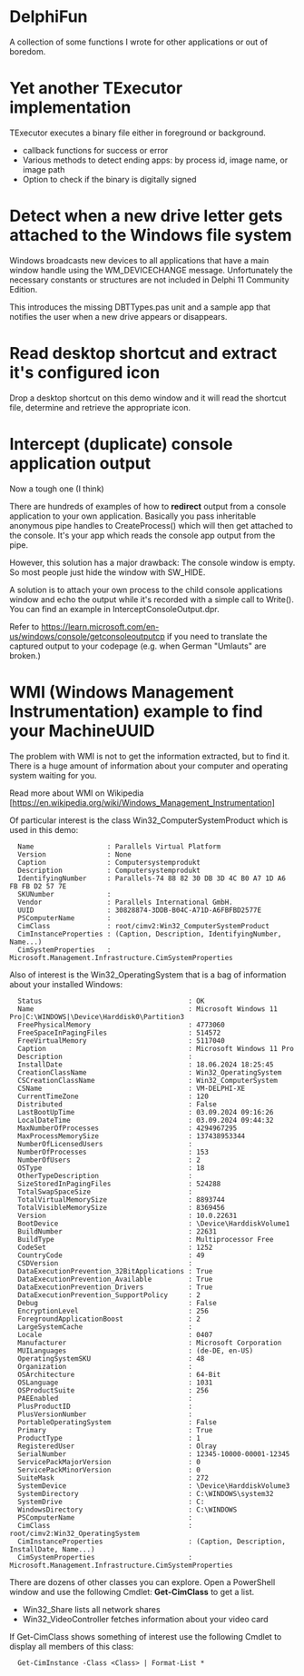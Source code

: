 # DelphiFun

A collection of some functions I wrote for other applications or out of boredom.

# Yet another TExecutor implementation

TExecutor executes a binary file either in foreground or background.

* callback functions for success or error
* Various methods to detect ending apps: by process id, image name, or image path
* Option to check if the binary is digitally signed

# Detect when a new drive letter gets attached to the Windows file system

Windows broadcasts new devices to all applications that have a main window handle using the WM_DEVICECHANGE message.
Unfortunately the necessary constants or structures are not included in Delphi 11 Community Edition.

This introduces the missing DBTTypes.pas unit and a sample app that notifies the user when a new drive appears or disappears.

# Read desktop shortcut and extract it's configured icon

Drop a desktop shortcut on this demo window and it will read the shortcut file, determine and retrieve the
appropriate icon.

# Intercept (duplicate) console application output

Now a tough one (I think)

There are hundreds of examples of how to **redirect** output from a console application to your own application. Basically you pass 
inheritable anonymous pipe handles to CreateProcess() which will then get attached to the console. It's your app which reads the
console app output from the pipe.

However, this solution has a major drawback: The console window is empty. So most people just hide the window with SW_HIDE.

A solution is to attach your own process to the child console applications window and echo the output while it's recorded with a
simple call to Write(). You can find an example in InterceptConsoleOutput.dpr.

Refer to https://learn.microsoft.com/en-us/windows/console/getconsoleoutputcp if you need to translate the captured output to your
codepage (e.g. when German "Umlauts" are broken.)

# WMI (Windows Management Instrumentation) example to find your MachineUUID

The problem with WMI is not to get the information extracted, but to find it. There is a huge amount of information about
your computer and operating system waiting for you.

Read more about WMI on Wikipedia [https://en.wikipedia.org/wiki/Windows_Management_Instrumentation]

Of particular interest is the class Win32_ComputerSystemProduct which is used in this demo:

```
  Name                  : Parallels Virtual Platform
  Version               : None
  Caption               : Computersystemprodukt
  Description           : Computersystemprodukt
  IdentifyingNumber     : Parallels-74 88 82 30 DB 3D 4C B0 A7 1D A6 FB FB D2 57 7E
  SKUNumber             :
  Vendor                : Parallels International GmbH.
  UUID                  : 30828874-3DDB-B04C-A71D-A6FBFBD2577E
  PSComputerName        :
  CimClass              : root/cimv2:Win32_ComputerSystemProduct
  CimInstanceProperties : (Caption, Description, IdentifyingNumber, Name...)
  CimSystemProperties   : Microsoft.Management.Infrastructure.CimSystemProperties
```
Also of interest is the Win32_OperatingSystem that is a bag of information about your installed Windows:
```
  Status                                    : OK
  Name                                      : Microsoft Windows 11 Pro|C:\WINDOWS|\Device\Harddisk0\Partition3
  FreePhysicalMemory                        : 4773060
  FreeSpaceInPagingFiles                    : 514572
  FreeVirtualMemory                         : 5117040
  Caption                                   : Microsoft Windows 11 Pro
  Description                               :
  InstallDate                               : 18.06.2024 18:25:45
  CreationClassName                         : Win32_OperatingSystem
  CSCreationClassName                       : Win32_ComputerSystem
  CSName                                    : VM-DELPHI-XE
  CurrentTimeZone                           : 120
  Distributed                               : False
  LastBootUpTime                            : 03.09.2024 09:16:26
  LocalDateTime                             : 03.09.2024 09:44:32
  MaxNumberOfProcesses                      : 4294967295
  MaxProcessMemorySize                      : 137438953344
  NumberOfLicensedUsers                     :
  NumberOfProcesses                         : 153
  NumberOfUsers                             : 2
  OSType                                    : 18
  OtherTypeDescription                      :
  SizeStoredInPagingFiles                   : 524288
  TotalSwapSpaceSize                        :
  TotalVirtualMemorySize                    : 8893744
  TotalVisibleMemorySize                    : 8369456
  Version                                   : 10.0.22631
  BootDevice                                : \Device\HarddiskVolume1
  BuildNumber                               : 22631
  BuildType                                 : Multiprocessor Free
  CodeSet                                   : 1252
  CountryCode                               : 49
  CSDVersion                                :
  DataExecutionPrevention_32BitApplications : True
  DataExecutionPrevention_Available         : True
  DataExecutionPrevention_Drivers           : True
  DataExecutionPrevention_SupportPolicy     : 2
  Debug                                     : False
  EncryptionLevel                           : 256
  ForegroundApplicationBoost                : 2
  LargeSystemCache                          :
  Locale                                    : 0407
  Manufacturer                              : Microsoft Corporation
  MUILanguages                              : (de-DE, en-US)
  OperatingSystemSKU                        : 48
  Organization                              :
  OSArchitecture                            : 64-Bit
  OSLanguage                                : 1031
  OSProductSuite                            : 256
  PAEEnabled                                :
  PlusProductID                             :
  PlusVersionNumber                         :
  PortableOperatingSystem                   : False
  Primary                                   : True
  ProductType                               : 1
  RegisteredUser                            : Olray
  SerialNumber                              : 12345-10000-00001-12345
  ServicePackMajorVersion                   : 0
  ServicePackMinorVersion                   : 0
  SuiteMask                                 : 272
  SystemDevice                              : \Device\HarddiskVolume3
  SystemDirectory                           : C:\WINDOWS\system32
  SystemDrive                               : C:
  WindowsDirectory                          : C:\WINDOWS
  PSComputerName                            :
  CimClass                                  : root/cimv2:Win32_OperatingSystem
  CimInstanceProperties                     : (Caption, Description, InstallDate, Name...)
  CimSystemProperties                       : Microsoft.Management.Infrastructure.CimSystemProperties
```
There are dozens of other classes you can explore. Open a PowerShell window and use the following Cmdlet: **Get-CimClass** to get a list.

*  Win32_Share lists all network shares
*  Win32_VideoController fetches information about your video card

If Get-CimClass shows something of interest use the following Cmdlet to display all members of this class:

```
  Get-CimInstance -Class <Class> | Format-List *
```